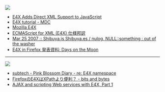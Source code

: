 <img src="http://www.keyence.co.jp/seigyo/plc/kv/img/KV-img/QL-E4X.gif" />


* [E4X Adds Direct XML Support to JavaScript](http://www.devx.com/webdev/Article/33393/1954?pf=true)
* [E4X tutorial - MDC](http://developer.mozilla.org/en/docs/E4X_tutorial)
* [Mozilla E4X](http://developer.mozilla.org/presentations/xtech2005/e4x/)
* [ECMAScript for XML (E4X) 仕様邦訳](http://www.ne.jp/asahi/nanto/moon/specs/ecma-357.html)
* [Mar 25 2007 :: Shibuya.js Shibuya.es / nulog, NULL::something : out of the washer](http://lowreal.net/blog/2007/03/25/1)
* [E4X in Firefox 発表資料: Days on the Moon](http://nanto.asablo.jp/blog/2007/04/22/1459018)

----
<img src="http://www.keyence.co.jp/seigyo/plc/kv/img/KV-img/E4X.gif" />


* [subtech - Pink Blossom Diary - re: E4X namespace](http://subtech.g.hatena.ne.jp/secondlife/20070211/1171171921)
* [FirefoxのE4XはXPathより便利？ - bits and bytes](http://labs.gmo.jp/blog/ku/2007/08/firefoxe4xxpath.html)
* [AJAX and scripting Web services with E4X, Part 1](http://www-128.ibm.com/developerworks/webservices/library/ws-ajax1/?ca=dgr-lnxw07E4X-AJAX)


